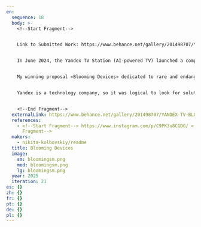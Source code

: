 ```yaml
---
en:
  sequence: 18
  body: >-
    <﻿!--Start Fragment-->


    L﻿ink to Submitted Work: https://www.behance.net/gallery/201498707/YANDEX-TV-BLOOMING-DEVICES-screensavers


    In June 2024, the Yandex TV Station (AI-powered TV) launched a competition for digital artists. Participants were asked to design summer screensavers for Yandex TV on the theme of flowers and meadow plants. The works of the contest winners still included in a special selection of TV Station screensavers.


    My winning proposal «Blooming Devices» dedicated to rare and endangered meadow plants listed in the Red Book. What does the future hold for them? Will they be preserved, or will they remain only as drawings and three-dimensional images? Maybe they can be preserved only with the help of biological innovations? 


    Yandex is a technology company, so it was logical to look for solutions in the field of cybernetic organisms of the near future. The screensavers reveal images of rare plants saved through bio-tech evolution. Plants appear as bizarre devices. Semi-synthetic, but still alive and familiar to us organisms smoothly perform their mysterious processes in front of the camera. Macro shots from the Nature 2124 channel. The viewer learns facts about the plant unobtrusively from a small caption to each screen saver.


    <﻿!--End Fragment-->
  externalLink: https://www.behance.net/gallery/201498707/YANDEX-TV-BLOOMING-DEVICES-screensavers
  references:
    - <﻿!--Start Fragment--> https://www.instagram.com/p/C9PK3u8CGDG/ <!--End
      Fragment-->
  makers:
    - nikita-kolbovskiy/readme
  title: Blooming Devices
  image:
    sm: bloomingsm.png
    med: bloomingsm.png
    lg: bloomingsm.png
  year: 2025
  iteration: 21
es: {}
zh: {}
fr: {}
pt: {}
de: {}
pl: {}
---
```

